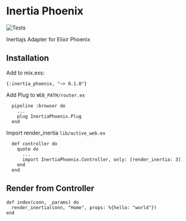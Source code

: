 # Inertia Phoenix

![Tests](https://github.com/devato/inertia_phoenix/workflows/Tests/badge.svg)

Inertiajs Adapter for Elixir Phoenix

## Installation

Add to mix.exs:
```
{:inertia_phoenix, "~> 0.1.0"}
```

Add Plug to `WEB_PATH/router.ex`
```
  pipeline :browser do
    ...
    plug InertiaPhoenix.Plug
  end
```

Import render_inertia `lib/active_web.ex`
```
  def controller do
    quote do
      ...
      import InertiaPhoenix.Controller, only: [render_inertia: 3]
    end
  end
```

## Render from Controller

```
def index(conn, _params) do
  render_inertia(conn, "Home", props: %{hello: "world"})
end
```
